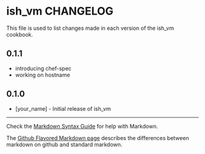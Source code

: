 ish_vm CHANGELOG
================

This file is used to list changes made in each version of the ish_vm cookbook.

0.1.1
-----
* introducing chef-spec
* working on hostname

0.1.0
-----
- [your_name] - Initial release of ish_vm

- - -
Check the [Markdown Syntax Guide](http://daringfireball.net/projects/markdown/syntax) for help with Markdown.

The [Github Flavored Markdown page](http://github.github.com/github-flavored-markdown/) describes the differences between markdown on github and standard markdown.

